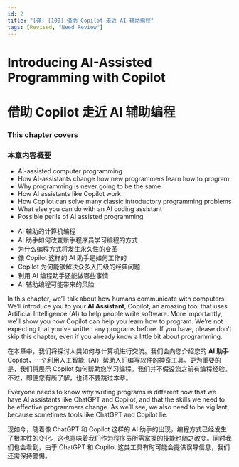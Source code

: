 ```yaml
---
id: 2
title: "[译] [100] 借助 Copilot 走近 AI 辅助编程"
tags: [Revised, "Need Review"]
---
```


# Introducing AI-Assisted Programming with Copilot

# 借助 Copilot 走近 AI 辅助编程

### This chapter covers

### 本章内容概要

* AI-assisted computer programming
* How AI-assistants change how new programmers learn how to program 
* Why programming is never going to be the same
* How AI assistants like Copilot work
* How Copilot can solve many classic introductory programming problems
* What else you can do with an AI coding assistant 
* Possible perils of AI assisted programming

<!-- -->

* AI 辅助的计算机编程
* AI 助手如何改变新手程序员学习编程的方式
* 为什么编程方式将发生永久性的变革
* 像 Copilot 这样的 AI 助手是如何工作的
* Copilot 为何能够解决众多入门级的经典问题
* 利用 AI 编程助手还能做哪些事情
* AI 辅助编程可能带来的风险

In this chapter, we’ll talk about how humans communicate with computers. We’ll introduce you to your **AI Assistant**, Copilot, an amazing tool that uses Artificial Intelligence (AI) to help people write software. More importantly, we’ll show you how Copilot can help you learn how to program. We’re not expecting that you’ve written any programs before. If you have, please don’t skip this chapter, even if you already know a little bit about programming.

在本章中，我们将探讨人类如何与计算机进行交流。我们会向您介绍您的 **AI 助手** Copilot，一个利用人工智能（AI）帮助人们编写软件的神奇工具。更为重要的是，我们将展示 Copilot 如何帮助您学习编程。我们并不假设您之前有编程经验。不过，即便您有所了解，也请不要跳过本章。


Everyone needs to know why writing programs is different now that we have AI assistants like ChatGPT and Copilot, and that the skills we need to be effective programmers change. As we’ll see, we also need to be vigilant, because sometimes tools like ChatGPT and Copilot lie.

现如今，随着像 ChatGPT 和 Copilot 这样的 AI 助手的出现，编程方式已经发生了根本性的变化。这也意味着我们作为程序员所需掌握的技能也随之改变。同时我们也会看到，由于 ChatGPT 和 Copilot 这类工具有时可能会提供误导信息，我们还需保持警惕。


